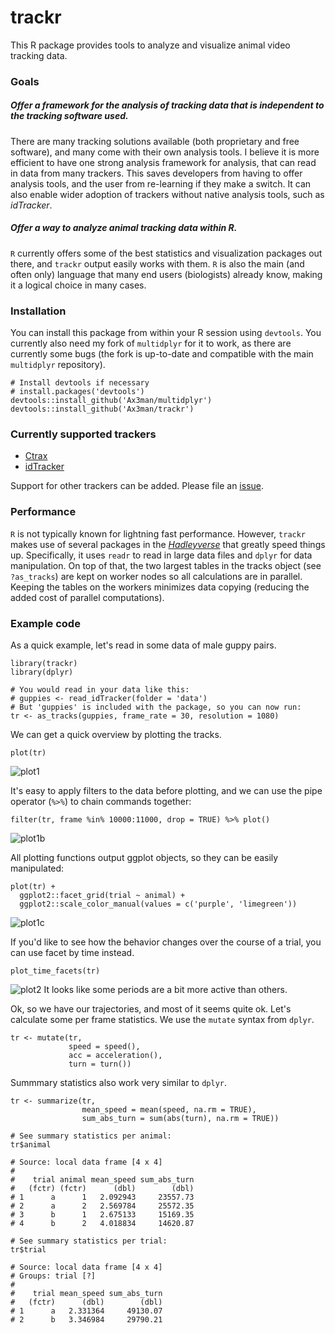 # trackr
This R package provides tools to analyze and visualize animal video tracking data.

### Goals
##### Offer a framework for the analysis of tracking data that is independent to the tracking software used.
There are many tracking solutions available (both proprietary and free software), and many come with their own analysis tools. I believe it is more efficient to have one strong analysis framework for analysis, that can read in data from many trackers. This saves developers from having to offer analysis tools, and the user from re-learning if they make a switch. It can also enable wider adoption of trackers without native analysis tools, such as *idTracker*.
##### Offer a way to analyze animal tracking data within R.
`R` currently offers some of the best statistics and visualization packages out there, and `trackr` output easily works with them. `R` is also the main (and often only) language that many end users (biologists) already know, making it a logical choice in many cases.

### Installation
You can install this package from within your R session using `devtools`. You currently also need my fork of `multidplyr` for it to work, as there are currently some bugs (the fork is up-to-date and compatible with the main `multidplyr` repository).
````{r}
# Install devtools if necessary
# install.packages('devtools')
devtools::install_github('Ax3man/multidplyr')
devtools::install_github('Ax3man/trackr')
````

### Currently supported trackers

- [Ctrax](http://ctrax.sourceforge.net/)
- [idTracker](http://www.idtracker.es/)

Support for other trackers can be added. Please file an [issue](https://github.com/Ax3man/trackr/issues).

### Performance

`R` is not typically known for lightning fast performance. However, `trackr` makes use of several packages in the [*Hadleyverse*](http://adolfoalvarez.cl/the-hitchhikers-guide-to-the-hadleyverse/) that greatly speed things up. Specifically, it uses `readr` to read in large data files and `dplyr` for data manipulation. On top of that, the two largest tables in the tracks object (see `?as_tracks`) are kept on worker nodes so all calculations are in parallel. Keeping the tables on the workers minimizes data copying (reducing the added cost of parallel computations).

### Example code
As a quick example, let's read in some data of male guppy pairs.
````{r}
library(trackr)
library(dplyr)

# You would read in your data like this:
# guppies <- read_idTracker(folder = 'data')
# But 'guppies' is included with the package, so you can now run:
tr <- as_tracks(guppies, frame_rate = 30, resolution = 1080)
````
We can get a quick overview by plotting the tracks.

````{r}
plot(tr)
````
![plot1](http://i.imgur.com/ISihYqC.png)

It's easy to apply filters to the data before plotting, and we can use the
pipe operator (`%>%`) to chain commands together:

````{r}
filter(tr, frame %in% 10000:11000, drop = TRUE) %>% plot()
````
![plot1b](http://i.imgur.com/2ehU7o7.png)

All plotting functions output ggplot objects, so they can be easily manipulated:
````{r}
plot(tr) +
  ggplot2::facet_grid(trial ~ animal) +
  ggplot2::scale_color_manual(values = c('purple', 'limegreen'))
````
![plot1c](http://i.imgur.com/XPVNlv2.png)

If you'd like to see  how the behavior changes over the course of a trial, you can use facet by time instead.
````{r}
plot_time_facets(tr)
````
![plot2](http://i.imgur.com/PWsmB7F.png)
It looks like some periods are a bit more active than others.

Ok, so we have our trajectories, and most of it seems quite ok. Let's calculate some per frame statistics. We use the `mutate` syntax from `dplyr`.

````{r}
tr <- mutate(tr,
             speed = speed(),
             acc = acceleration(),
             turn = turn())
````
Summmary statistics also work very similar to `dplyr`.
````{r}
tr <- summarize(tr, 
                mean_speed = mean(speed, na.rm = TRUE),
                sum_abs_turn = sum(abs(turn), na.rm = TRUE))

# See summary statistics per animal:
tr$animal

# Source: local data frame [4 x 4]
# 
#    trial animal mean_speed sum_abs_turn
#   (fctr) (fctr)      (dbl)        (dbl)
# 1      a      1   2.092943     23557.73
# 2      a      2   2.569784     25572.35
# 3      b      1   2.675133     15169.35
# 4      b      2   4.018834     14620.87

# See summary statistics per trial:
tr$trial

# Source: local data frame [4 x 4]
# Groups: trial [?]
# 
#    trial mean_speed sum_abs_turn
#   (fctr)      (dbl)        (dbl)
# 1      a   2.331364     49130.07
# 2      b   3.346984     29790.21

````
